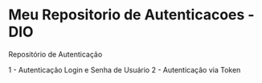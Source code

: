 # Meu Repositorio de Autenticacoes - DIO
Repositório de Autenticação

1 - Autenticação Login e Senha de Usuário
2 - Autenticação via Token
